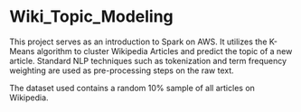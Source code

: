 # Wiki_Topic_Modeling
This project serves as an introduction to Spark on AWS. It utilizes the K-Means algorithm to cluster Wikipedia Articles and predict the topic of a new article. Standard NLP techniques such as tokenization and term frequency weighting are used as pre-processing steps on the raw text.

The dataset used contains a random 10% sample of all articles on Wikipedia.
